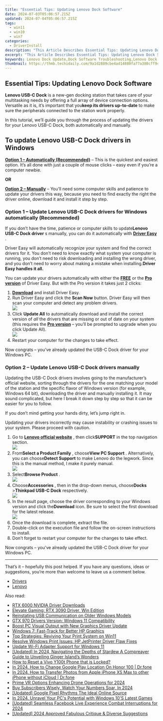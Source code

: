 ```yaml
---
title: "Essential Tips: Updating Lenovo Dock Software"
date: 2024-07-03T05:06:57.215Z
updated: 2024-07-04T05:06:57.215Z
tags:
  - win11
  - win10
  - win7
categories:
  - DriverInstall
description: "This Article Describes Essential Tips: Updating Lenovo Dock Software"
excerpt: "This Article Describes Essential Tips: Updating Lenovo Dock Software"
keywords: Lenovo Dock Update,Dock Software Troubleshooting,Lenovo Dock Battery Optimization,Upgrading Lenovo Dock Firmware,Lenovo Dock Security Update Guide,Efficient Lenovo Dock Software Installation,Lenovo Dock Performance Enhancement
thumbnail: https://thmb.techidaily.com/9a1d2889cbe4ad14880fa77a388cff944d010380f4cf0a1f83bd01829ce96a1e.jpg
---
```


## Essential Tips: Updating Lenovo Dock Software

**Lenovo USB-C Dock** is a new-gen docking station that takes care of your multitasking needs by offering a full array of device connection options. Versatile as it is, it’s important that you**keep its drivers up-to-date** to make sure the peripherals connected to the station work properly.

 In this tutorial, we’ll guide you through the process of updating the drivers for your Lenovo USB-C Dock, both automatically and manually.

## To update Lenovo USB-C Dock drivers in Windows

**[Option 1 – Automatically (Recommended)](#O1)**  – This is the quickest and easiest option. It’s all done with just a couple of mouse clicks – easy even if you’re a computer newbie.

**OR**

**[Option 2 – Manually](#O2)** – You’ll need some computer skills and patience to update your drivers this way, because you need to find exactly the right the driver online, download it and install it step by step.

### **Option 1 – Update Lenovo USB-C Dock drivers** for Windows automatically (Recommended)

 If you don’t have the time, patience or computer skills to update**Lenovo USB-C Dock driver** s manually, you can do it automatically with **[Driver Easy](https://tools.techidaily.com/drivereasy/download/)**  .

 Driver Easy will automatically recognize your system and find the correct drivers for it. You don’t need to know exactly what system your computer is running, you don’t need to risk downloading and installing the wrong driver, and you don’t need to worry about making a mistake when installing.**Driver Easy handles it all.**

 You can update your drivers automatically with either the [**FREE**](https://tools.techidaily.com/drivereasy/download/) or the [**Pro version**](https://tools.techidaily.com/drivereasy/download/) of Driver Easy. But with the Pro version it takes just 2 clicks:

1. **[Download](https://tools.techidaily.com/drivereasy/download/)**  and install Driver Easy.
2. Run Driver Easy and click the **Scan Now** button. Driver Easy will then scan your computer and detect any problem drivers.  
![](https://images.drivereasy.com/wp-content/uploads/2020/12/last-scan-never.png)
3. Click **Update All** to automatically download and install the correct version of _all_ the drivers that are missing or out of date on your system (this requires the [**Pro version**](https://tools.techidaily.com/drivereasy/download/) – you’ll be prompted to upgrade when you click Update All).  
![](https://images.drivereasy.com/wp-content/uploads/2021/05/usbc.png)
4. Restart your computer for the changes to take effect.

 Now congrats – you’ve already updated the USB-C Dock driver for your Windows PC.

### **Option 2 – Update Lenovo USB-C Dock drivers** manually

 Updating the USB-C Dock drivers involves going to the manufacturer’s official website, sorting through the drivers for the one matching your model of the station and the specific flavor of Windows version (for example, Windows 64 bit), downloading the driver and manually installing it. It may sound complicated, but here I break it down step by step so that it can be easier for you to follow.

 If you don’t mind getting your hands dirty, let’s jump right in.

 Updating your drivers incorrectly may cause instability or crashing issues to your system. Please proceed with caution.

1. Go to [**Lenovo official website**](https://shop-links.co/link/?exclusive=1&publisher_slug=itechdaily19598&url=https%3A%2F%2Fwww.lenovo.com%2F) , then click**SUPPORT** in the top navigation section.  
![](https://images.drivereasy.com/wp-content/uploads/2021/05/support.png)
2. From**Select a Product Family** , choose**View PC Support** . Alternatively, you can choose**Detect Support** to make Lenovo do the legwork. Since this is the manual method, I make it purely manual.  
![](https://images.drivereasy.com/wp-content/uploads/2021/05/viewpcsupport.png)
3. Select**Browse Product** .  
![](https://images.drivereasy.com/wp-content/uploads/2021/05/browse.png)
4. Choose**Accessories** , then in the drop-down menus, choose**Docks** \>**Thinkpad USB-C Dock** respectively.  
![](https://images.drivereasy.com/wp-content/uploads/2021/05/123-2.png)
5. In the result page, choose the driver corresponding to your Windows version and click the**Download** icon. Be sure to select the first download for the latest release.  
![](https://images.drivereasy.com/wp-content/uploads/2021/05/driver.png)
6. Once the download is complete, extract the file.
7. Double-click on the execution file and follow the on-screen instructions to install.
8. Don’t forget to restart your computer for the changes to take effect.

 Now congrats – you’ve already updated the USB-C Dock driver for your Windows PC.

---

 That’s it – hopefully this post helped. If you have any questions, ideas or suggestions, you’re more than welcome to leave us a comment below.

* [Drivers](https://tools.techidaily.com/drivereasy/download/)
* [Lenovo](https://tools.techidaily.com/drivereasy/download/)

<ins class="adsbygoogle"
     style="display:block"
     data-ad-format="autorelaxed"
     data-ad-client="ca-pub-7571918770474297"
     data-ad-slot="1223367746"></ins>



<ins class="adsbygoogle"
     style="display:block"
     data-ad-client="ca-pub-7571918770474297"
     data-ad-slot="8358498916"
     data-ad-format="auto"
     data-full-width-responsive="true"></ins>

<span class="atpl-alsoreadstyle">Also read:</span>
<div><ul>
<li><a href="https://driver-install.techidaily.com/rtx-6000-nvidia-driver-downloads/"><u>RTX 6000 NVIDIA Driver Downloads</u></a></li>
<li><a href="https://driver-install.techidaily.com/elevate-gaming-rtx-3090-driver-win-edition/"><u>Elevate Gaming: RTX 3090 Driver, Win Edition</u></a></li>
<li><a href="https://driver-install.techidaily.com/reinstating-usb-communication-on-older-windows-models/"><u>Reinstating USB Communication on Older Windows Models</u></a></li>
<li><a href="https://driver-install.techidaily.com/gtx-970-drivers-version-windows-11-compatibility/"><u>GTX 970 Drivers Version: Windows 11 Compatibility</u></a></li>
<li><a href="https://driver-install.techidaily.com/boost-pc-visual-output-with-new-graphics-driver-update/"><u>Boost PC Visual Output with New Graphics Driver Update</u></a></li>
<li><a href="https://driver-install.techidaily.com/windows-7-fast-track-for-better-hp-graphics/"><u>Windows 7: Fast-Track for Better HP Graphics</u></a></li>
<li><a href="https://driver-install.techidaily.com/top-strategies-reviving-your-print-system-on-win11/"><u>Top Strategies: Reviving Your Print System on Win11</u></a></li>
<li><a href="https://driver-install.techidaily.com/resolve-windows-print-issues-hp-jetprinter-driver-flaw-fixes/"><u>Resolve Windows Print Issues: HP JetPrinter Driver Flaw Fixes</u></a></li>
<li><a href="https://driver-install.techidaily.com/update-wi-fi-adapter-support-for-windows-11/"><u>Update Wi-Fi Adapter Support for Windows 11</u></a></li>
<li><a href="https://video-screen-grab.techidaily.com/updated-in-2024-navigating-the-depths-of-stardew-a-compreayer-guide-to-unveiling-ginger-islands-wonders/"><u>[Updated] In 2024, Navigating the Depths of Stardew  A Compreayer Guide to Unveiling Ginger Island’s Wonders</u></a></li>
<li><a href="https://unlock-android.techidaily.com/how-to-reset-a-vivo-y100t-phone-that-is-locked-by-drfone-android/"><u>How to Reset a Vivo Y100t Phone that is Locked?</u></a></li>
<li><a href="https://review-topics.techidaily.com/in-2024-how-to-change-google-play-location-on-honor-100-drfone-by-drfone-virtual-android/"><u>In 2024, How to Change Google Play Location On Honor 100 | Dr.fone</u></a></li>
<li><a href="https://iphone-transfer.techidaily.com/in-2024-how-to-transfer-photos-from-apple-iphone-xs-max-to-other-iphone-without-icloud-drfone-by-drfone-transfer-from-ios/"><u>In 2024, How to Transfer Photos from Apple iPhone XS Max to other iPhone without iCloud | Dr.fone</u></a></li>
<li><a href="https://extra-approaches.techidaily.com/prime-vr-options-enhancing-drone-operations-for-2024/"><u>Prime VR Options Enhancing Drone Operations for 2024</u></a></li>
<li><a href="https://youtube-blog.techidaily.com/ubscribers-wisely-watch-your-numbers-soar-in-2024/"><u>Buy Subscribers Wisely, Watch Your Numbers Soar, In 2024</u></a></li>
<li><a href="https://some-techniques.techidaily.com/updated-google-pixel-rhythms-the-ideal-online-source/"><u>[Updated] Google Pixel Rhythms  The Ideal Online Source</u></a></li>
<li><a href="https://some-guidance.techidaily.com/in-2024-unravel-your-pcs-potential-with-windows-10s-latest-games/"><u>In 2024, Unravel Your PC's Potential with Windows 10'S Latest Games</u></a></li>
<li><a href="https://facebook-videos.techidaily.com/updated-seamless-facebook-live-experience-combat-interruptions-for-2024/"><u>[Updated] Seamless Facebook Live Experience  Combat Interruptions for 2024</u></a></li>
<li><a href="https://fox-boxes.techidaily.com/updated-2024-approved-fabulous-critique-and-diverse-suggestions/"><u>[Updated] 2024 Approved  Fabulous Critique & Diverse Suggestions</u></a></li>
</ul></div>
